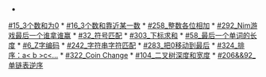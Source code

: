 * 
[#15_3个数和为0](3Sum.md)
* 
[#16_3个数和靠近某一数](3Sum-Closest.md)
* 
[#258_整数各位相加](add_digits.md)
* 
[#292_Nim游戏最后一个谁拿谁赢](Nim_game.md)
* 
[#32_符号匹配](Longest_Valid_Parentheses.md)
* 
[#303_下标求和](sum_between_indices.md)
* 
[#58_最后一个单词的长度](Length_last_word.md)
* 
[#6_Z字编码](ZigZag_conversion.md)
* 
[#242_字符串字符匹配](anagram.md)
* 
[#283_把0移动到最后](movezeroes.md)
* 
[#324_排序：a< b >c<...](324_Wiggle_sort.md)
* 
[#322_Coin Change](coin_change.md)
* 
[#104_二叉树深度和宽度](depthofbinarytree.md)
* 
[#206&&92_单链表逆序](rslinked.md)